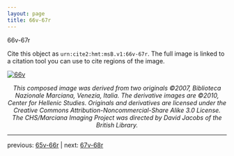 ```yaml
---
layout: page
title: 66v-67r
---
```


66v-67r

Cite this object as `urn:cite2:hmt:msB.v1:66v-67r`. The full image is linked to a citation tool you can use to cite regions of the image.

[![66v](http://www.homermultitext.org/iipsrv?IIIF=/project/homer/pyramidal/deepzoom/hmt/vbbifolio/v1/vb_66v_67r.tif/full/800,/0/default.jpg)](http://www.homermultitext.org/ict2/?urn=urn:cite2:hmt:vbbifolio.v1:vb_66v_67r) 

<p style="text-align: center; font-style: italic;">This composed image was derived from two originals ©2007, Biblioteca Nazionale Marciana, Venezia, Italia. The derivative images are ©2010, Center for Hellenic Studies. Originals and derivatives are licensed under the Creative Commons Attribution-Noncommercial-Share Alike 3.0 License. The CHS/Marciana Imaging Project was directed by David Jacobs of the British Library.</p>

---

previous: [65v-66r](../65v-66r/) | next: [67v-68r](../67v-68r/)